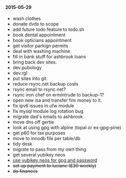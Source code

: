#### 2015-05-29 ####

- wash clothes
- donate dvds to scope
- add future todo feature to todo.sh
- book dental appointment
- book opticians appointment
- get visitor parkign permits
- deal with washing machine
- fill in bank stuff for ashbrook loans
- bring back dev sites.
- dev.pubology
- dev.rgl
- put sites into git
- reduce rsync.net backup costs
- rsync email to rsync.net?
- rsync iron chef on ermintrude to backup-1?
- open new isa and transfer fire money to it.
- fix ipv6 issues in ufw module
- fix mysql module log rotation bug
- migrate dad's emails to ashbrook
- move dns off gertie
- look at using gpg with alpine (topal or ex-gpg-pine)
- get p60 for tax purposes
- move to innodb file per table/db
- tidy desk
- migrate to pass from my own thing
- get several yubikey neos
- [use yubikey neos for gpg and password](http://viccuad.me/blog/secure-yourself-part-1-airgapped-computer-and-GPG-smartcards/) 
- ~~set up payment to luciane (£30 weekly)~~
- ~~do finances~~
